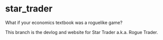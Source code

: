 # star_trader
What if your economics textbook was a roguelike game?

This branch is the devlog and website for Star Trader a.k.a. Rogue Trader.
